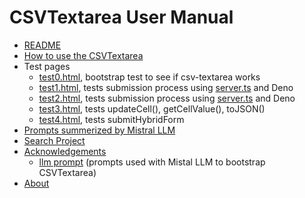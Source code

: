 
CSVTextarea User Manual
=======================

- [README](index.html)
- [How to use the CSVTextarea](how_to_use_csvtextarea.md)
- Test pages
    - [test0.html](test0.html), bootstrap test to see if csv-textarea works
    - [test1.html](test1.html), tests submission process using [server.ts](server.ts) and Deno
    - [test2.html](test2.html), tests submission process using [server.ts](server.ts) and Deno
    - [test3.html](test3.html), tests updateCell(), getCellValue(), toJSON()
    - [test4.html](test4.html), tests submitHybridForm
- [Prompts summerized by Mistral LLM](prompts_sumerized_by_llm.md)
- [Search Project](search.md)
- [Acknowledgements](acknowledgements.md)
  - [llm prompt](llm_prompt.md) (prompts used with Mistal LLM to bootstrap CSVTextarea)
- [About](about.md)

